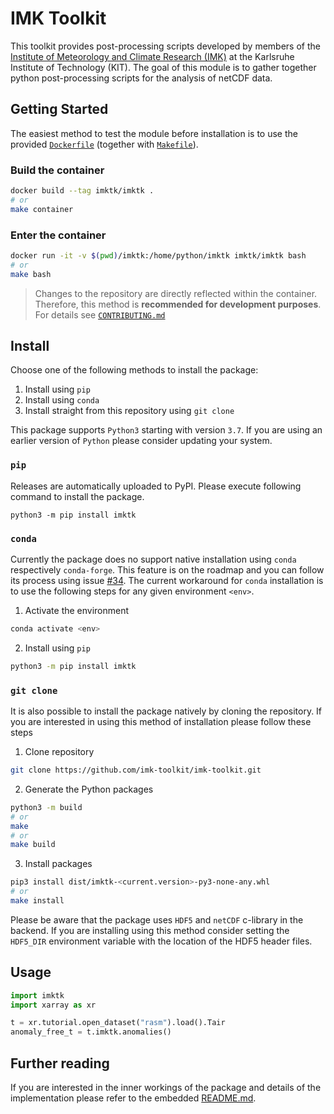 # IMK Toolkit

This toolkit provides post-processing scripts developed by members of the
[Institute of Meteorology and Climate Research (IMK)](https://dev.to/epassaro/keep-your-research-reproducible-with-conda-pack-and-github-actions-339n)
at the Karlsruhe Institute of Technology (KIT). The goal of this module is to
gather together python post-processing scripts for the analysis of netCDF data.

## Getting Started
The easiest method to test the module before installation is to use the
provided  [`Dockerfile`](/Dockerfile) (together with [`Makefile`](/Makefile)).

### Build the container
```bash
docker build --tag imktk/imktk .
# or
make container
```

### Enter the container
```bash
docker run -it -v $(pwd)/imktk:/home/python/imktk imktk/imktk bash
# or
make bash
```
> Changes to the repository are directly reflected within the container.
> Therefore, this method is **recommended for development purposes**.
> For details see [`CONTRIBUTING.md`](/CONTRIBUTING.md)

## Install

Choose one of the following methods to install the package:

1. Install using `pip`
2. Install using `conda`
3. Install straight from this repository using `git clone`

This package supports `Python3` starting with version `3.7`. If you are using
an earlier version of `Python` please consider updating your system.

### `pip`

Releases are automatically uploaded to PyPI. Please execute following command
to install the package.

```
python3 -m pip install imktk
```

### `conda`

Currently the package does no support native installation using `conda`
respectively `conda-forge`. This feature is on the roadmap and you can follow
its process using issue [#34](https://github.com/imk-toolkit/imk-toolkit/issues/34).
The current workaround for `conda` installation is to use the following steps
for any given environment `<env>`.

1. Activate the environment
```bash
conda activate <env>
```
2. Install using `pip`
```bash
python3 -m pip install imktk
```

### `git clone`

It is also possible to install the package natively by cloning the repository.
If you are interested in using this method of installation please follow
these steps

1. Clone repository

```bash
git clone https://github.com/imk-toolkit/imk-toolkit.git
```

2. Generate the Python packages

```bash
python3 -m build
# or
make
# or
make build
```

3. Install packages

```bash
pip3 install dist/imktk-<current.version>-py3-none-any.whl
# or
make install
```

Please be aware that the package uses `HDF5` and `netCDF` c-library in the
backend. If you are installing using this method consider setting the
`HDF5_DIR` environment variable with the location of the HDF5 header files.


## Usage

```python
import imktk
import xarray as xr

t = xr.tutorial.open_dataset("rasm").load().Tair
anomaly_free_t = t.imktk.anomalies()
```

## Further reading
If you are interested in the inner workings of the package and details of the
implementation please refer to the embedded [README.md](/imktk/README.md).
